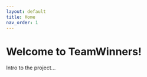 ```yaml
---
layout: default
title: Home
nav_order: 1
---
```


# Welcome to TeamWinners!

Intro to the project...
